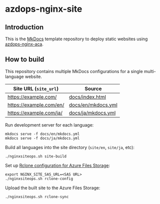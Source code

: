 # azdops-nginx-site

## Introduction

This is the [MkDocs] template repository to deploy static websites using [azdops-nginx-aca].

[MkDocs]: https://www.mkdocs.org/
[azdops-nginx-aca]: https://github.com/yaegashi/azdops-nginx-aca

## How to build

This repository contains multiple MkDocs configurations for a single multi-language website.

|Site URL (`site_url`)|Source|
|-|-|
|https://example.com/|[docs/index.html](docs/index.html)|
|https://example.com/en/|[docs/en/mkdocs.yml](docs/en/mkdocs.yml)|
|https://example.com/ja/|[docs/ja/mkdocs.yml](docs/ja/mkdocs.yml)|

Run development server for each language:

```
mkdocs serve -f docs/en/mkdocs.yml
mkdocs serve -f docs/ja/mkdocs.yml
```

Build all languages into the site directory (`site/en`, `site/ja`, etc):

```
./nginxsiteops.sh site-build
```

Set up [Rclone configuration for Azure Files Storage](https://rclone.org/azurefiles/):

```
export NGINX_SITE_SAS_URL=<SAS URL>
./nginxsiteops.sh rclone-config
```

Upload the built site to the Azure Files Storage:

```
./nginxsiteops.sh rclone-sync
```